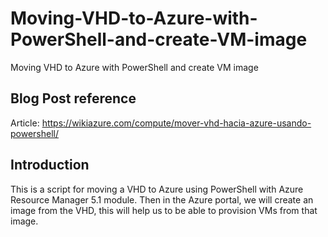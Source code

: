 # Moving-VHD-to-Azure-with-PowerShell-and-create-VM-image
Moving VHD to Azure with PowerShell and create VM image

## Blog Post reference
 Article: https://wikiazure.com/compute/mover-vhd-hacia-azure-usando-powershell/

## Introduction
This is a script for moving a VHD to Azure using PowerShell with Azure Resource Manager 5.1 module. Then in the Azure portal, we will create an image from the VHD, this will help us to be able to provision VMs from that image.
